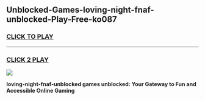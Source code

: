 
## Unblocked-Games-loving-night-fnaf-unblocked-Play-Free-ko087
<h3>
<a href="https://premium76.site?title=loving-night-fnaf-unblocked&ref=19M">CLICK TO PLAY</a></h3>
<hr>

<h3>
<a href="https://premium76.site?title=loving-night-fnaf-unblocked&ref=19M">CLICK 2 PLAY</a>
  
</h3>

<a href="https://premium76.site?title=loving-night-fnaf-unblocked&ref=19M"><img src="https://clearcache.store/games.png"></a>


**loving-night-fnaf-unblocked games unblocked: Your Gateway to Fun and Accessible Online Gaming**
